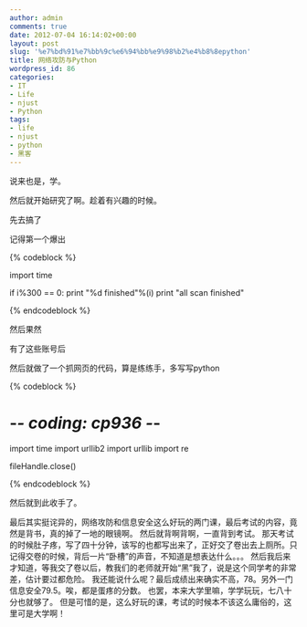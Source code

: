 ```yaml
---
author: admin
comments: true
date: 2012-07-04 16:14:02+00:00
layout: post
slug: '%e7%bd%91%e7%bb%9c%e6%94%bb%e9%98%b2%e4%b8%8epython'
title: 网络攻防与Python
wordpress_id: 86
categories:
- IT
- Life
- njust
- Python
tags:
- life
- njust
- python
- 黑客
---
```


说来也是，学。

然后就开始研究了啊。趁着有兴趣的时候。

先去搞了

记得第一个爆出



{% codeblock %}

import time

if i%300 == 0:
print "%d finished"%(i)
print "all scan finished"

{% endcodeblock %}




然后果然




有了这些账号后




然后就做了一个抓网页的代码，算是练练手，多写写python




{% codeblock %}

# -*- coding: cp936 -*-
import time
import urllib2
import urllib
import re

fileHandle.close()

{% endcodeblock %}




然后就到此收手了。



最后其实挺诧异的，网络攻防和信息安全这么好玩的两门课，最后考试的内容，竟然是背书，真的掉了一地的眼镜啊。
然后就背啊背啊，一直背到考试。
那天考试的时候肚子疼，写了四十分钟，该写的也都写出来了，正好交了卷出去上厕所。只记得交卷的时候，背后一片“卧槽”的声音，不知道是想表达什么。。。
然后我后来才知道，等我交了卷以后，教我们的老师就开始“黑”我了，说是这个同学考的非常差，估计要过都危险。
我还能说什么呢？最后成绩出来确实不高，78。另外一门信息安全79.5。唉，都是蛋疼的分数。
也罢，本来大学里嘛，学学玩玩，七八十分也就够了。
但是可惜的是，这么好玩的课，考试的时候本不该这么庸俗的，这里可是大学啊！



